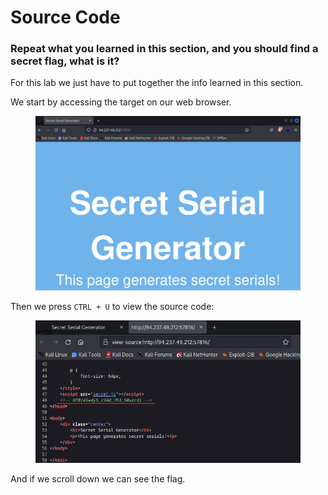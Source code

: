 # Source Code

### Repeat what you learned in this section, and you should find a secret flag, what is it?

For this lab we just have to put together the info learned in this section.

We start by accessing the target on our web browser.

<figure><img src="../../../.gitbook/assets/image (18) (1).png" alt=""><figcaption></figcaption></figure>

Then we press `CTRL + U` to view the source code:

<figure><img src="../../../.gitbook/assets/image (19) (1).png" alt=""><figcaption></figcaption></figure>

And if we scroll down we can see the flag.
